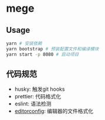 # mege

## Usage

```bash
yarn # 安装依赖
yarn bootstrap # 预装配置文件和编译模块
yarn start -p 8080 # 启动项目
```

## 代码规范

- husky: 触发git hooks
- prettier: 代码格式化
- eslint: 语法检测
- [editorconfig](https://editorconfig.org/): 编辑器的文件格式化

